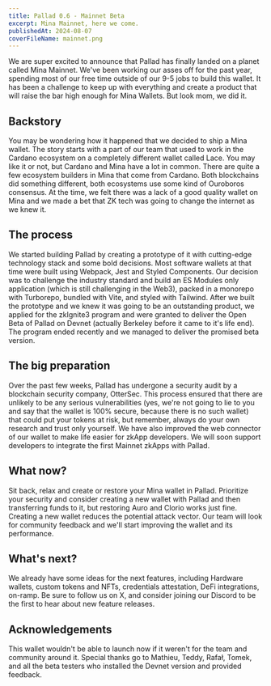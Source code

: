 ```yaml
---
title: Pallad 0.6 - Mainnet Beta
excerpt: Mina Mainnet, here we come.
publishedAt: 2024-08-07
coverFileName: mainnet.png
---
```


We are super excited to announce that Pallad has finally landed on a planet called Mina Mainnet. We've been working our asses off for the past year, spending most of our free time outside of our 9-5 jobs to build this wallet. It has been a challenge to keep up with everything and create a product that will raise the bar high enough for Mina Wallets. But look mom, we did it.

## Backstory

You may be wondering how it happened that we decided to ship a Mina wallet. The story starts with a part of our team that used to work in the Cardano ecosystem on a completely different wallet called Lace. You may like it or not, but Cardano and Mina have a lot in common. There are quite a few ecosystem builders in Mina that come from Cardano. Both blockchains did something different, both ecosystems use some kind of Ouroboros consensus. At the time, we felt there was a lack of a good quality wallet on Mina and we made a bet that ZK tech was going to change the internet as we knew it.

## The process

We started building Pallad by creating a prototype of it with cutting-edge technology stack and some bold decisions. Most software wallets at that time were built using Webpack, Jest and Styled Components. Our decision was to challenge the industry standard and build an ES Modules only application (which is still challenging in the Web3), packed in a monorepo with Turborepo, bundled with Vite, and styled with Tailwind. After we built the prototype and we knew it was going to be an outstanding product, we applied for the zkIgnite3 program and were granted to deliver the Open Beta of Pallad on Devnet (actually Berkeley before it came to it's life end). The program ended recently and we managed to deliver the promised beta version.

## The big preparation

Over the past few weeks, Pallad has undergone a security audit by a blockchain security company, OtterSec. This process ensured that there are unlikely to be any serious vulnerabilities (yes, we're not going to lie to you and say that the wallet is 100% secure, because there is no such wallet) that could put your tokens at risk, but remember, always do your own research and trust only yourself. We have also improved the web connector of our wallet to make life easier for zkApp developers. We will soon support developers to integrate the first Mainnet zkApps with Pallad.

## What now?

Sit back, relax and create or restore your Mina wallet in Pallad. Prioritize your security and consider creating a new wallet with Pallad and then transferring funds to it, but restoring Auro and Clorio works just fine. Creating a new wallet reduces the potential attack vector. Our team will look for community feedback and we'll start improving the wallet and its performance.

## What's next?

We already have some ideas for the next features, including Hardware wallets, custom tokens and NFTs, credentials attestation, DeFi integrations, on-ramp. Be sure to follow us on X, and consider joining our Discord to be the first to hear about new feature releases.

## Acknowledgements

This wallet wouldn't be able to launch now if it weren't for the team and community around it. Special thanks go to Mathieu, Teddy, Rafał, Tomek, and all the beta testers who installed the Devnet version and provided feedback.

